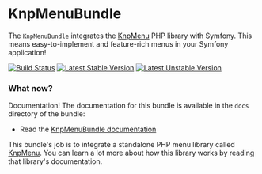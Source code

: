 KnpMenuBundle
=============
The `KnpMenuBundle` integrates the [KnpMenu](https://github.com/KnpLabs/KnpMenu)
PHP library with Symfony. This means easy-to-implement and feature-rich menus
in your Symfony application!

[![Build Status](https://github.com/KnpLabs/KnpMenuBundle/actions/workflows/build.yaml/badge.svg)](https://github.com/KnpLabs/KnpMenuBundle/actions/workflows/build.yaml)
[![Latest Stable Version](https://poser.pugx.org/knplabs/knp-menu-bundle/v/stable.png)](https://packagist.org/packages/knplabs/knp-menu-bundle)
[![Latest Unstable Version](https://poser.pugx.org/knplabs/knp-menu-bundle/v/unstable.png)](https://packagist.org/packages/knplabs/knp-menu-bundle)

### What now?

Documentation! The documentation for this bundle is available in the `docs`
directory of the bundle:

* Read the [KnpMenuBundle documentation](https://symfony.com/bundles/KnpMenuBundle/current/index.html)

This bundle's job is to integrate a standalone PHP menu library called [KnpMenu](https://github.com/KnpLabs/KnpMenu).
You can learn a lot more about how this library works by reading that library's
documentation.
